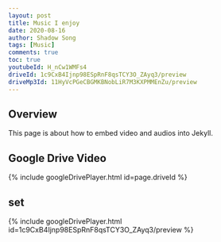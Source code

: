 ```yaml
---
layout: post
title: Music I enjoy
date: 2020-08-16
author: Shadow Song
tags: [Music]
comments: true
toc: true
youtubeId: H_nCw1WMFs4
driveId: 1c9CxB4Ijnp98ESpRnF8qsTCY3O_ZAyq3/preview
driveMp3Id: 11HyVcPGeCBGMKBNobLiR7M3KXPMMEnZu/preview
---
```


## Overview
This page is about how to embed video and audios into Jekyll.   

## Google Drive Video
{% include googleDrivePlayer.html id=page.driveId %}

## set
{% include googleDrivePlayer.html id=1c9CxB4Ijnp98ESpRnF8qsTCY3O_ZAyq3/preview %}
